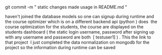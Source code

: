 

git commit -m " static changes made usage in README.md "


haven't joined the database models so one can signup during runtime and the course optimizer which is on a different backend api (python ) does  the course optimization for the students, the course are displayed on the students dashboard ( the static login username, password after signing up with any username and password are both  [ testuser1] ) . This the link to that project  I just completed the data normalization on mongodb for the project so the information during runtime can be saved 
